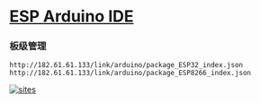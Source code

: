 ﻿# [ESP Arduino IDE](https://github.com/qitas/inoIDE) 

### 板级管理

```
http://182.61.61.133/link/arduino/package_ESP32_index.json
http://182.61.61.133/link/arduino/package_ESP8266_index.json
```

[![sites](http://182.61.61.133/link/resources/head.png)](http://www.qitas.cn) 

